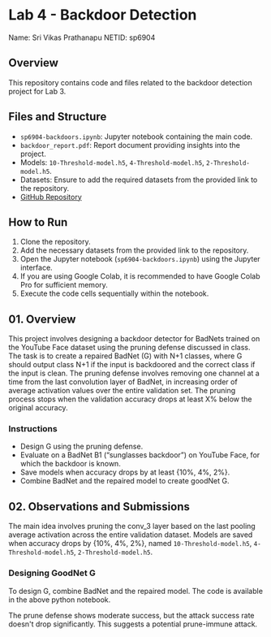 # Lab 4 - Backdoor Detection
Name: Sri Vikas Prathanapu
NETID: sp6904

## Overview
This repository contains code and files related to the backdoor detection project for Lab 3.

## Files and Structure
- `sp6904-backdoors.ipynb`: Jupyter notebook containing the main code.
- `backdoor_report.pdf`: Report document providing insights into the project.
- Models: `10-Threshold-model.h5`, `4-Threshold-model.h5`, `2-Threshold-model.h5`.
- Datasets: Ensure to add the required datasets from the provided link to the repository.
- [GitHub Repository](https://github.com/csaw-hackml/)

## How to Run
1. Clone the repository.
2. Add the necessary datasets from the provided link to the repository.
3. Open the Jupyter notebook (`sp6904-backdoors.ipynb`) using the Jupyter interface.
4. If you are using Google Colab, it is recommended to have Google Colab Pro for sufficient memory.
5. Execute the code cells sequentially within the notebook.

## 01. Overview
This project involves designing a backdoor detector for BadNets trained on the YouTube Face dataset using the pruning defense discussed in class. The task is to create a repaired BadNet (G) with N+1 classes, where G should output class N+1 if the input is backdoored and the correct class if the input is clean. The pruning defense involves removing one channel at a time from the last convolution layer of BadNet, in increasing order of average activation values over the entire validation set. The pruning process stops when the validation accuracy drops at least X% below the original accuracy.

### Instructions
- Design G using the pruning defense.
- Evaluate on a BadNet B1 (“sunglasses backdoor”) on YouTube Face, for which the backdoor is known.
- Save models when accuracy drops by at least {10%, 4%, 2%}.
- Combine BadNet and the repaired model to create goodNet G.

## 02. Observations and Submissions
The main idea involves pruning the conv_3 layer based on the last pooling average activation across the entire validation dataset. Models are saved when accuracy drops by {10%, 4%, 2%}, named `10-Threshold-model.h5`, `4-Threshold-model.h5`, `2-Threshold-model.h5`.

### Designing GoodNet G
To design G, combine BadNet and the repaired model. The code is available in the above python notebook.

The prune defense shows moderate success, but the attack success rate doesn't drop significantly. This suggests a potential prune-immune attack.
